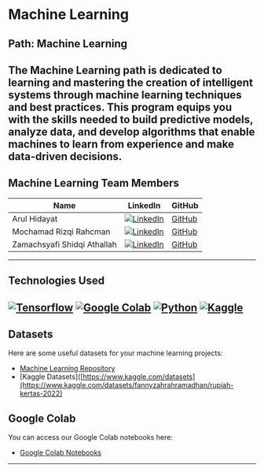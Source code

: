 # Machine Learning

## Path: Machine Learning
The Machine Learning path is dedicated to learning and mastering the creation of intelligent systems through machine learning techniques and best practices. This program equips you with the skills needed to build predictive models, analyze data, and develop algorithms that enable machines to learn from experience and make data-driven decisions.
---

## Machine Learning Team Members

| Name                  | LinkedIn                                                                                              | GitHub                                      | 
|-----------------------|-------------------------------------------------------------------------------------------------------|---------------------------------------------|
| Arul Hidayat          | [![LinkedIn](https://img.shields.io/badge/LinkedIn-0077B5?logo=linkedin&logoColor=white)](https://linkedin.com/in/arul-hidayat/) | [GitHub](https://github.com/Arlhdyt30)        | 
| Mochamad Rizqi Rahcman      | [![LinkedIn](https://img.shields.io/badge/LinkedIn-0077B5?logo=linkedin&logoColor=white)](https://linkedin.com/in/rizqi-rahcman/)       | [GitHub](https://github.com/RizqiRahcman)  | 
| Zamachsyafi Shidqi Athallah      | [![LinkedIn](https://img.shields.io/badge/LinkedIn-0077B5?logo=linkedin&logoColor=white)](https://linkedin.com/in/zamachsyafi-shidqi-athallah/)       | [GitHub](https://github.com/ZShidqiA)  | 


---

## Technologies Used
[![Tensorflow](https://img.icons8.com/?size=48&id=n3QRpDA7KZ7P&format=png&color=000000)](https://www.tensorflow.org) [](https://www.tensorflow.org)
[![Google Colab](https://img.icons8.com/?size=48&id=lOqoeP2Zy02f&format=png&color=000000)](https://colab.google) [](https://colab.google)
[![Python](https://img.icons8.com/?size=48&id=13441&format=png&color=000000)](https://www.python.org) [](https://www.python.org/)
[![Kaggle](https://img.icons8.com/?size=48&id=Omk4fWoSmCHm&format=png&color=000000)](https://www.kaggle.com/) [](https://www.kaggle.com/)
---

## Datasets
Here are some useful datasets for your machine learning projects:
- [Machine Learning Repository](https://github.com/Bangkit-Product-Capstone-C242-PS196/Machine-Learning)
- [Kaggle Datasets]([https://www.kaggle.com/datasets](https://www.kaggle.com/datasets/fannyzahrahramadhan/rupiah-kertas-2022)

## Google Colab
You can access our Google Colab notebooks here:
- [Google Colab Notebooks]([https://colab.google](https://colab.research.google.com/drive/1yQCoXdXYhSH9PofAmjyF26Ya9foXfvTb?usp=sharing))

---
